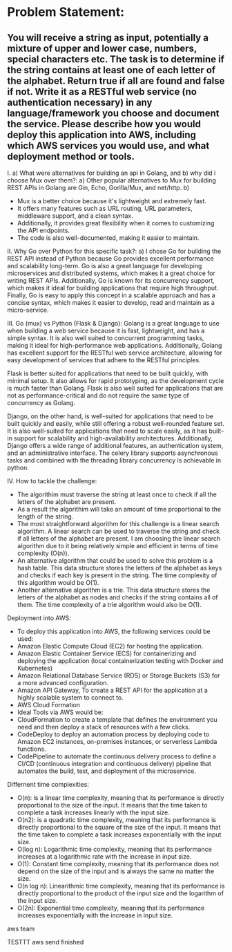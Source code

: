 # Problem Statement:
## You will receive a string as input, potentially a mixture of upper and lower case, numbers, special characters etc. The task is to determine if the string contains at least one of each letter of the alphabet. Return true if all are found and false if not. Write it as a RESTful web service (no authentication necessary) in any language/framework you choose and document the service. Please describe how you would deploy this application into AWS, including which AWS services you would use, and what deployment method or tools.

I. a) What were alternatives for building an api in Golang, and b) why did i choose Mux over them?:
 a) Other popular alternatives to Mux for building REST APIs in Golang are Gin, Echo, Gorilla/Mux, and net/http.
 b) 
  - Mux is a better choice because it's lightweight and extremely fast.
  - It offers many features such as URL routing, URL parameters, middleware support, and a clean syntax.
  - Additionally, it provides great flexibility when it comes to customizing the API endpoints.
  - The code is also well-documented, making it easier to maintain.

II. Why Go over Python for this specific task?:
 a) I chose Go for building the REST API instead of Python because Go provides excellent performance and scalability long-term. Go is also a great language for developing microservices and distributed systems, which makes it a great choice for writing REST APIs. Additionally, Go is known for its concurrency support, which makes it ideal for building applications that require high throughput. Finally, Go is easy to apply this concept in a scalable approach and has a concise syntax, which makes it easier to develop, read and maintain as a micro-service.

III. Go (mux) vs Python (Flask & Django):
  Golang is a great language to use when building a web service because it is fast, lightweight, and has a simple syntax. It is also well suited to concurrent programming tasks, making it ideal for high-performance web applications. Additionally, Golang has excellent support for the RESTful web service architecture, allowing for easy development of services that adhere to the RESTful principles.

  Flask is better suited for applications that need to be built quickly, with minimal setup. It also allows for rapid prototyping, as the development cycle is much faster than Golang. Flask is also well suited for applications that are not as performance-critical and do not require the same type of concurrency as Golang.

  Django, on the other hand, is well-suited for applications that need to be built quickly and easily, while still offering a robust well-rounded feature set. It is also well-suited for applications that need to scale easily, as it has built-in support for scalability and high-availability architectures. Additionally, Django offers a wide range of additional features, an authentication system, and an administrative interface. The celery library supports asynchronous tasks and combined with the threading library concurrency is achievable in python.

IV. How to tackle the challenge:
  - The algorithim must traverse the string at least once to check if all the letters of the alphabet are present.
  - As a result the algorithim will take an amount of time proportional to the length of the string.
  - The most straightforward algorithm for this challenge is a linear search algorithm. A linear search can be used to traverse the string and check if all letters of the alphabet are present. I am choosing the linear search algorithm due to it being relatively simple and efficient in terms of time complexity (O(n)).
  - An alternative algorithm that could be used to solve this problem is a hash table. This data structure stores the letters of the alphabet as keys and checks if each key is present in the string. The time complexity of this algorithm would be O(1).
  - Another alternative algorithm is a trie. This data structure stores the letters of the alphabet as nodes and checks if the string contains all of them. The time complexity of a trie algorithm would also be O(1).

Deployment into AWS:

 - To deploy this application into AWS, the following services could be used:
  - Amazon Elastic Compute Cloud (EC2) for hosting the application.
  - Amazon Elastic Container Service (ECS) for containerizing and deploying the application (local containerization testing with Docker and Kubernetes)
  - Amazon Relational Database Service (RDS) or Storage Buckets (S3) for a more advanced configuration.
  - Amazon API Gateway, To create a REST API for the application at a highly scalable system to connect to.
  - AWS Cloud Formation 
 - Ideal Tools via AWS would be:
  - CloudFormation to create a template that defines the environment you need and then deploy a stack of resources with a few clicks.
  - CodeDeploy to deploy an automation process by deploying code to Amazon EC2 instances, on-premises instances, or serverless Lambda functions.
  - CodePipeline to automate the continuous delivery process to define a CI/CD (continuous integration and continuous delivery) pipeline that automates the build, test, and deployment of the microservice.

Differnent time complexities:
  - O(n): is a linear time complexity, meaning that its performance is directly proportional to the size of the input. It means that the time taken to complete a task increases linearly with the input size.
  - O(n2): is a quadratic time complexity, meaning that its performance is directly proportional to the square of the size of the input. It means that the time taken to complete a task increases exponentially with the input size.
  - O(log n): Logarithmic time complexity, meaning that its performance increases at a logarithmic rate with the increase in input size.
  - O(1): Constant time complexity, meaning that its performance does not depend on the size of the input and is always the same no matter the size.
  - O(n log n): Linearithmic time complexity, meaning that its performance is directly proportional to the product of the input size and the logarithm of the input size.
  - O(2n): Exponential time complexity, meaning that its performance increases exponentially with the increase in input size.

aws team

TESTTT
aws
send finished
